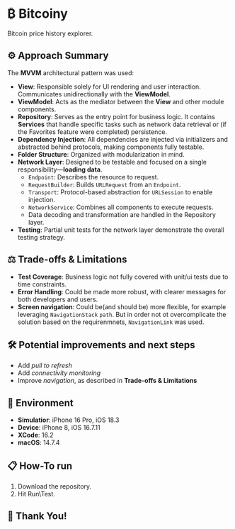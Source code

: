 # ₿ Bitcoiny 
Bitcoin price history explorer.

## ⚙️ Approach Summary
The **MVVM** architectural pattern was used:
- **View**: Responsible solely for UI rendering and user interaction. Communicates unidirectionally with the **ViewModel**.  
- **ViewModel**: Acts as the mediator between the **View** and other module components.  
- **Repository**: Serves as the entry point for business logic. It contains **Services** that handle specific tasks such as network data retrieval or (if the Favorites feature were completed) persistence.  
- **Dependency Injection**: All dependencies are injected via initializers and abstracted behind protocols, making components fully testable.  
- **Folder Structure**: Organized with modularization in mind.  
- **Network Layer**: Designed to be testable and focused on a single responsibility—**loading data**.  
  - `Endpoint`: Describes the resource to request.  
  - `RequestBuilder`: Builds `URLRequest` from an `Endpoint`.  
  - `Transport`: Protocol-based abstraction for `URLSession` to enable injection.  
  - `NetworkService`: Combines all components to execute requests.  
  - Data decoding and transformation are handled in the Repository layer.  
- **Testing**: Partial unit tests for the network layer demonstrate the overall testing strategy.

## ⚖️ Trade-offs & Limitations
- **Test Coverage**: Business logic not fully covered with unit/ui tests due to time constraints.   
- **Error Handling**: Could be made more robust, with clearer messages for both developers and users. 
- **Screen navigation**: Could be(and should be) more flexible, for example leveraging `NavigationStack` `path`. But in order not ot overcomplicate the solution based on the requirenmnets, `NavigationLink` was used.

## 🛠️ Potential improvements and next steps

- Add _pull to refresh_
- Add _connectivity monitoring_
- Improve _navigation_, as described in __Trade-offs & Limitations__


## 📱 Environment
- **Simulatior**: iPhone 16 Pro, iOS 18.3
- **Device**: iPhone 8, iOS 16.7.11
- **XCode**: 16.2
- **macOS**: 14.7.4

## 📋 How-To run

1. Download the repository.
2. Hit Run\Test.

## 🎉 Thank You!
